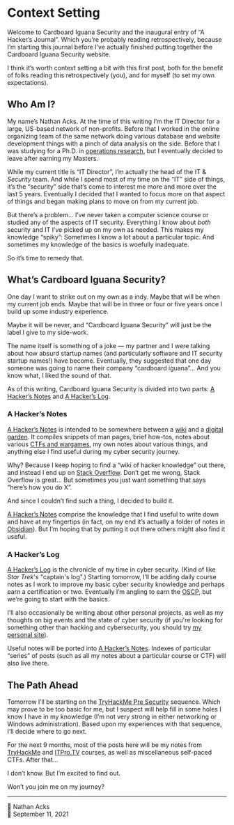 # Context Setting

Welcome to Cardboard Iguana Security and the inaugural entry of “A Hacker’s Journal”. Which you’re probably reading retrospectively, because I’m starting this journal before I’ve actually finished putting together the Cardboard Iguana Security website.

I think it’s worth context setting a bit with this first post, both for the benefit of folks reading this retrospectively (you), and for myself (to set my own expectations).

## Who Am I?

My name’s Nathan Acks. At the time of this writing I’m the IT Director for a large, US-based network of non-profits. Before that I worked in the online organizing team of the same network doing various database and website development things with a pinch of data analysis on the side. Before that I was studying for a Ph.D. in [operations research](https://en.m.wikipedia.org/wiki/Operations_research), but I eventually decided to leave after earning my Masters.

While my current title is “IT Director”, I’m actually the head of the IT & *Security* team. And while I spend most of my time on the “IT” side of things, it’s the “security” side that’s come to interest me more and more over the last 5 years. Eventually I decided that I wanted to focus more on that aspect of things and began making plans to move on from my current job.

But there’s a problem… I’ve never taken a computer science course or studied any of the aspects of IT security. Everything I know about *both* security and IT I’ve picked up on my own as needed. This makes my knowledge “spiky”: Sometimes I know a lot about a particular topic. And sometimes my knowledge of the basics is woefully inadequate.

So it’s time to remedy that.

## What’s Cardboard Iguana Security?

One day I want to strike out on my own as a indy. Maybe that will be when my current job ends. Maybe that will be in three or four or five years once I build up some industry experience.

Maybe it will be never, and “Cardboard Iguana Security” will just be the label I give to my side-work.

The name itself is something of a joke — my partner and I were talking about how absurd startup names (and particularly software and IT security startup names!) have become. Eventually, they suggested that one day someone was going to name their company “cardboard iguana”… And you know what, I liked the sound of that.

As of this writing, Cardboard Iguana Security is divided into two parts: [A Hacker’s Notes](../notes.md) and [A Hacker’s Log](../log.md).

### A Hacker’s Notes

[A Hacker’s Notes](../notes.md) is intended to be somewhere between a [wiki](https://en.m.wikipedia.org/wiki/Wiki) and a [digital garden](https://maggieappleton.com/garden-history). It compiles snippets of man pages, brief how-tos, notes about various [CTFs and wargames](https://en.m.wikipedia.org/wiki/Wargame_%28hacking%29), my own notes about various things, and anything else I find useful during my cyber security journey.

Why? Because I keep hoping to find a “wiki of hacker knowledge” out there, and instead I end up on [Stack Overflow](https://stackoverflow.com). Don’t get me wrong, Stack Overflow is great… But sometimes you just want something that says “here’s how you do X”.

And since I couldn’t find such a thing, I decided to build it.

[A Hacker’s Notes](../notes.md) comprise the knowledge that I find useful to write down and have at my fingertips (in fact, on my end it’s actually a folder of notes in [Obsidian](https://obsidian.md/)). But I’m hoping that by putting it out there others might also find it useful.

### A Hacker’s Log

[A Hacker’s Log](../log.md) is the chronicle of my time in cyber security. (Kind of like *Star Trek*'s "captain's log".) Starting tomorrow, I’ll be adding daily course notes as I work to improve my basic cyber security knowledge and perhaps earn a certification or two. Eventually I’m angling to earn the [OSCP](https://www.offensive-security.com/pwk-oscp/), but we’re going to  start with the basics.

I’ll also occasionally be writing about other personal projects, as well as my thoughts on big events and the state of cyber security (if you're looking for something other than hacking and cybersecurity, you should try [my personal site](https://necopinus.xyz)).

Useful notes will be ported into [A Hacker’s Notes](../notes.md). Indexes of particular “series” of posts (such as all my notes about a particular course or CTF) will also live there.

## The Path Ahead

Tomorrow I’ll be starting on the [TryHackMe Pre Security](https://tryhackme.com/path/outline/presecurity) sequence. Which may prove to be too basic for me, but I suspect will help fill in some holes I know I have in my knowledge (I’m not very strong in either networking or Windows administration). Based upon my experiences with that sequence, I’ll decide where to go next.

For the next 9 months, most of the posts here will be my notes from [TryHackMe](https://tryhackme.com/) and [ITPro.TV](https://itpro.tv/) courses, as well as miscellaneous self-paced CTFs. After that…

I don’t know. But I’m excited to find out.

Won’t you join me on my journey?

- - - -

👤 Nathan Acks  
📅 September 11, 2021
